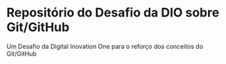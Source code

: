 # Repositório do Desafio da DIO sobre Git/GitHub
Um Desafio da Digital Inovation One para o reforço dos conceitos do Git/GitHub
